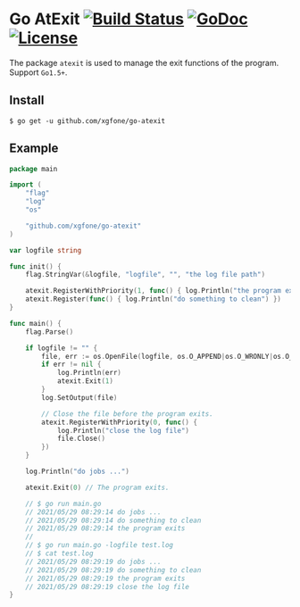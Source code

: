 # Go AtExit [![Build Status](https://travis-ci.org/xgfone/go-atexit.svg?branch=master)](https://travis-ci.org/xgfone/go-atexit) [![GoDoc](https://godoc.org/github.com/xgfone/go-atexit?status.svg)](http://pkg.go.dev/github.com/xgfone/go-atexit) [![License](https://img.shields.io/badge/License-Apache%202.0-blue.svg?style=flat-square)](https://raw.githubusercontent.com/xgfone/go-atexit/master/LICENSE)

The package `atexit` is used to manage the exit functions of the program. Support `Go1.5+`.

## Install
```shell
$ go get -u github.com/xgfone/go-atexit
```

## Example
```go
package main

import (
	"flag"
	"log"
	"os"

	"github.com/xgfone/go-atexit"
)

var logfile string

func init() {
	flag.StringVar(&logfile, "logfile", "", "the log file path")

	atexit.RegisterWithPriority(1, func() { log.Println("the program exits") })
	atexit.Register(func() { log.Println("do something to clean") })
}

func main() {
	flag.Parse()

	if logfile != "" {
		file, err := os.OpenFile(logfile, os.O_APPEND|os.O_WRONLY|os.O_CREATE, 0600)
		if err != nil {
			log.Println(err)
			atexit.Exit(1)
		}
		log.SetOutput(file)

		// Close the file before the program exits.
		atexit.RegisterWithPriority(0, func() {
			log.Println("close the log file")
			file.Close()
		})
	}

	log.Println("do jobs ...")

	atexit.Exit(0) // The program exits.

	// $ go run main.go
	// 2021/05/29 08:29:14 do jobs ...
	// 2021/05/29 08:29:14 do something to clean
	// 2021/05/29 08:29:14 the program exits
	//
	// $ go run main.go -logfile test.log
	// $ cat test.log
	// 2021/05/29 08:29:19 do jobs ...
	// 2021/05/29 08:29:19 do something to clean
	// 2021/05/29 08:29:19 the program exits
	// 2021/05/29 08:29:19 close the log file
}
```
